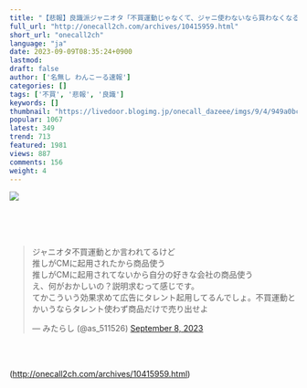 ```yaml
---
title: "【悲報】良識派ジャニオタ「不買運動じゃなくて、ジャニ使わないなら買わなくなるだけです(笑)」 : わんこーる速報！"
full_url: "http://onecall2ch.com/archives/10415959.html"
short_url: "onecall2ch"
language: "ja"
date: 2023-09-09T08:35:24+0900
lastmod: 
draft: false
author: ['名無し わんこーる速報']
categories: []
tags: ['不買', '悲報', '良識']
keywords: []
thumbnail: "https://livedoor.blogimg.jp/onecall_dazeee/imgs/9/4/949a0bcd-s.png"
popular: 1067
latest: 349
trend: 713
featured: 1981
views: 887
comments: 156
weight: 4
---
```


![](https://livedoor.blogimg.jp/onecall_dazeee/imgs/9/4/949a0bcd-s.png)

<div> <br> <br> <br><blockquote class='twitter-tweet'><p lang='ja' dir='ltr'>ジャニオタ不買運動とか言われてるけど<br>推しがCMに起用されたから商品使う<br>推しがCMに起用されてないから自分の好きな会社の商品使う<br>え、何がおかしいの？説明求むって感じです。<br>てかこういう効果求めて広告にタレント起用してるんでしょ。不買運動とかいうならタレント使わず商品だけで売り出せよ</p>— みたらし (@as_511526) <a href='https://twitter.com/as_511526/status/1700177418634555686?ref_src=twsrc%5Etfw'>September 8, 2023</a></blockquote> <br> <br></div>

(http://onecall2ch.com/archives/10415959.html)
